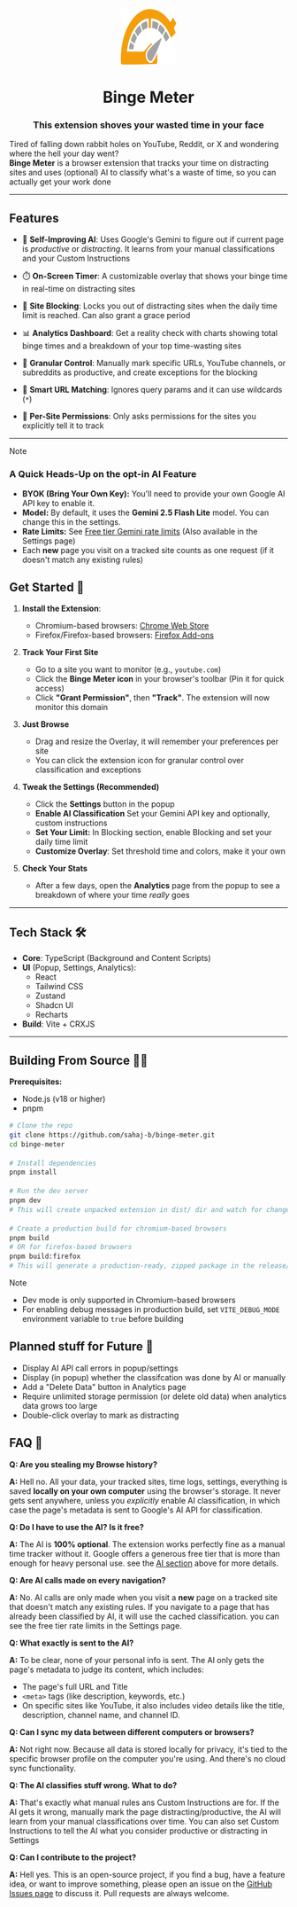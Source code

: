 <div align="center">
  <img src="icon.svg" width="100" height="100" alt="Binge Meter Logo">
  <h1>Binge Meter</h1>
</div>

<h3 align="center">
  This extension shoves your wasted time in your face
</h3>

Tired of falling down rabbit holes on YouTube, Reddit, or X and wondering where the hell your day went? <br /> **Binge Meter** is a browser extension that tracks your time on distracting sites and uses (optional) AI to classify what's a waste of time, so you can actually get your work done

---

## Features

- 🧠 **Self-Improving AI**: Uses Google's Gemini to figure out if current page is *productive* or *distracting*. It learns from your manual classifications and your Custom Instructions

- ⏱️ **On-Screen Timer**: A customizable overlay that shows your binge time in real-time on distracting sites

- 🚫 **Site Blocking**: Locks you out of distracting sites when the daily time limit is reached. Can also grant a grace period

- 📊 **Analytics Dashboard**: Get a reality check with charts showing total binge times and a breakdown of your top time-wasting sites

- 📝 **Granular Control**: Manually mark specific URLs, YouTube channels, or subreddits as productive, and create exceptions for the blocking

- 🔎 **Smart URL Matching**: Ignores query params and it can use wildcards (`*`)

- 🔐 **Per-Site Permissions**: Only asks permissions for the sites you explicitly tell it to track

---

> [!NOTE]
> ### A Quick Heads-Up on the opt-in AI Feature
>
> - **BYOK (Bring Your Own Key):** You'll need to provide your own Google AI API key to enable it.
> - **Model:** By default, it uses the **Gemini 2.5 Flash Lite** model. You can change this in the settings.
> - **Rate Limits:** See [Free tier Gemini rate limits](https://ai.google.dev/gemini-api/docs/rate-limits) (Also available in the Settings page)
> - Each **new** page you visit on a tracked site counts as one request (if it doesn't match any existing rules)


## Get Started 🚀

1. **Install the Extension**: 
   - Chromium-based browsers: [Chrome Web Store](https://chromewebstore.google.com/detail/binge-meter/jlbijnlhiaaophloidngjkdfmdopnagh)
   - Firefox/Firefox-based browsers: [Firefox Add-ons](https://addons.mozilla.org/en-US/firefox/addon/binge-meter/)

2. **Track Your First Site**
   - Go to a site you want to monitor (e.g., `youtube.com`)
   - Click the **Binge Meter icon** in your browser's toolbar (Pin it for quick access)
   - Click **"Grant Permission"**, then **"Track"**. The extension will now monitor this domain

3. **Just Browse**
   - Drag and resize the Overlay, it will remember your preferences per site
   - You can click the extension icon for granular control over classification and exceptions

4. **Tweak the Settings (Recommended)**
   - Click the **Settings** button in the popup
   - **Enable AI Classification**  Set your Gemini API key and optionally, custom instructions
   - **Set Your Limit:** In Blocking section, enable Blocking and set your daily time limit
   - **Customize Overlay**: Set threshold time and colors, make it your own

5. **Check Your Stats**
   - After a few days, open the **Analytics** page from the popup to see a breakdown of where your time *really* goes

---

## Tech Stack 🛠️

- **Core**: TypeScript (Background and Content Scripts)
- **UI** (Popup, Settings, Analytics):
  - React
  - Tailwind CSS
  - Zustand
  - Shadcn UI
  - Recharts
- **Build**: Vite + CRXJS

---

## Building From Source 👨‍💻

**Prerequisites:**

- Node.js (v18 or higher)
- pnpm

```bash
# Clone the repo
git clone https://github.com/sahaj-b/binge-meter.git
cd binge-meter

# Install dependencies
pnpm install

# Run the dev server
pnpm dev
# This will create unpacked extension in dist/ dir and watch for changes

# Create a production build for chromium-based browsers
pnpm build
# OR for firefox-based browsers
pnpm build:firefox
# This will generate a production-ready, zipped package in the release/ directory, and an unpacked version in dist/
```

> [!NOTE]
>
> - Dev mode is only supported in Chromium-based browsers
> - For enabling debug messages in production build, set `VITE_DEBUG_MODE` environment variable to `true` before building

## Planned stuff for Future 🚧

- Display AI API call errors in popup/settings
- Display (in popup) whether the classifcation was done by AI or manually
- Add a "Delete Data" button in Analytics page
- Require unlimited storage permission (or delete old data) when analytics data grows too large
- Double-click overlay to mark as distracting

## FAQ 💬

**Q: Are you stealing my Browse history?**

**A:** Hell no. All your data, your tracked sites, time logs, settings, everything is saved **locally on your own computer** using the browser's storage. It never gets sent anywhere, unless you *explicitly* enable AI classification, in which case the page's metadata is sent to Google's AI API for classification.

**Q: Do I have to use the AI? Is it free?**

**A:** The AI is **100% optional**. The extension works perfectly fine as a manual time tracker without it. Google offers a generous free tier that is more than enough for heavy personal use. see the [AI section](#a-quick-heads-up-on-the-opt-in-ai-feature) above for more details.

**Q: Are AI calls made on every navigation?**

**A:** No. AI calls are only made when you visit a **new** page on a tracked site that doesn't match any existing rules. If you navigate to a page that has already been classified by AI, it will use the cached classification. you can see the free tier rate limits in the Settings page.

**Q: What exactly is sent to the AI?**

**A:** To be clear, none of your personal info is sent. The AI only gets the page's metadata to judge its content, which includes:
  - The page's full URL and Title
  - `<meta>` tags (like description, keywords, etc.)
  - On specific sites like YouTube, it also includes video details like the title, description, channel name, and channel ID.

**Q: Can I sync my data between different computers or browsers?**

**A:** Not right now. Because all data is stored locally for privacy, it's tied to the specific browser profile on the computer you're using. And there's no cloud sync functionality.

**Q: The AI classifies stuff wrong. What to do?**

**A:** That's exactly what manual rules ans Custom Instructions are for. If the AI gets it wrong, manually mark the page distracting/productive, the AI will learn from your manual classifications over time. You can also set Custom Instructions to tell the AI what you consider productive or distracting in Settings

**Q: Can I contribute to the project?**

**A:** Hell yes. This is an open-source project, if you find a bug, have a feature idea, or want to improve something, please open an issue on the [GitHub Issues page](https://github.com/sahaj-b/binge-meter/issues) to discuss it. Pull requests are always welcome.
